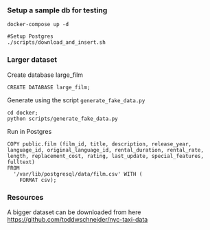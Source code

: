 ### Setup a sample db for testing

```
docker-compose up -d

#Setup Postgres
./scripts/download_and_insert.sh
```

### Larger dataset
Create database large_film
```
CREATE DATABASE large_film;
```
Generate using the script `generate_fake_data.py`
```
cd docker;
python scripts/generate_fake_data.py
```

Run in Postgres
```
COPY public.film (film_id, title, description, release_year, language_id, original_language_id, rental_duration, rental_rate, length, replacement_cost, rating, last_update, special_features, fulltext)
FROM
  '/var/lib/postgresql/data/film.csv' WITH (
    FORMAT csv);

```

### Resources
A bigger dataset can be downloaded from here
https://github.com/toddwschneider/nyc-taxi-data